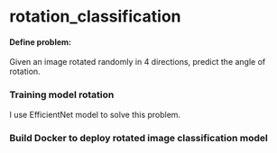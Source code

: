 # rotation_classification

#### Define problem:

Given an image rotated randomly in 4 directions, predict the angle of rotation.
### Training model rotation
I use EfficientNet model to solve this problem.
### Build Docker to deploy rotated image classification model

